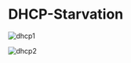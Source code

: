 # DHCP-Starvation


![dhcp1](https://user-images.githubusercontent.com/72939664/165193328-da91b9e9-6726-48f1-b19b-8cd7616d8e4c.png)
 
 
 ![dhcp2](https://user-images.githubusercontent.com/72939664/165193360-82118af9-5a59-4568-8036-745acdc43065.png)
